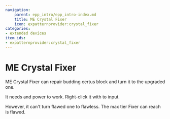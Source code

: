 ```yaml
---
navigation:
    parent: epp_intro/epp_intro-index.md
    title: ME Crystal Fixer
    icon: expatternprovider:crystal_fixer
categories:
- extended devices
item_ids:
- expatternprovider:crystal_fixer
---
```


# ME Crystal Fixer

<BlockImage id="expatternprovider:crystal_fixer" scale="8"></BlockImage>

ME Crystal Fixer can repair budding certus block and turn it to the upgraded one.

It needs <ItemLink id="ae2:charged_certus_quartz_crystal" /> and power to work. Right-click it with <ItemLink id="ae2:charged_certus_quartz_crystal" /> to input.

However, it can't turn flawed one to flawless. The max tier Fixer can reach is flawed.

<Row gap="20">
<GameScene zoom="4" background="transparent">
  <ImportStructure src="../structure/crystal_fixer.snbt"></ImportStructure>
</GameScene>
</Row>
